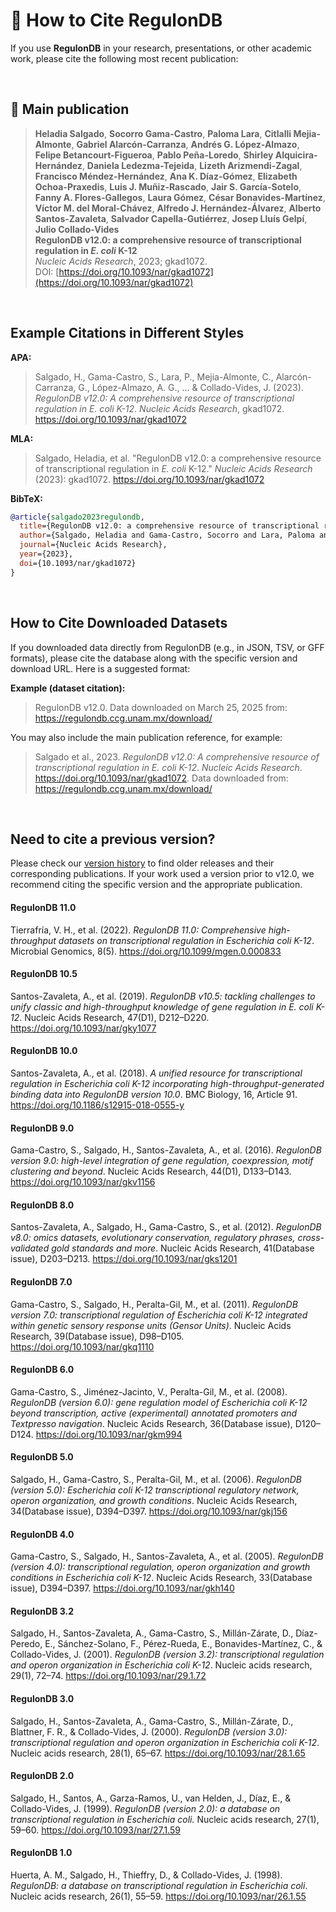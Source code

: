# 📖 How to Cite RegulonDB

If you use **RegulonDB** in your research, presentations, or other academic work, please cite the following most recent publication:

<br>

## 📌 Main publication

> **Heladia Salgado**, **Socorro Gama-Castro**, **Paloma Lara**, **Citlalli Mejia-Almonte**, **Gabriel Alarcón-Carranza**, **Andrés G. López-Almazo**, **Felipe Betancourt-Figueroa**, **Pablo Peña-Loredo**, **Shirley Alquicira-Hernández**, **Daniela Ledezma-Tejeida**, **Lizeth Arizmendi-Zagal**, **Francisco Méndez-Hernández**, **Ana K. Díaz-Gómez**, **Elizabeth Ochoa-Praxedis**, **Luis J. Muñiz-Rascado**, **Jair S. García-Sotelo**, **Fanny A. Flores-Gallegos**, **Laura Gómez**, **César Bonavides-Martínez**, **Víctor M. del Moral-Chávez**, **Alfredo J. Hernández-Álvarez**, **Alberto Santos-Zavaleta**, **Salvador Capella-Gutiérrez**, **Josep Lluís Gelpí**, **Julio Collado-Vides**  
**RegulonDB v12.0: a comprehensive resource of transcriptional regulation in _E. coli_ K-12**  
*Nucleic Acids Research*, 2023; gkad1072.  
DOI: [https://doi.org/10.1093/nar/gkad1072](https://doi.org/10.1093/nar/gkad1072)


<br>

## Example Citations in Different Styles

**APA:**

> Salgado, H., Gama-Castro, S., Lara, P., Mejia-Almonte, C., Alarcón-Carranza, G., López-Almazo, A. G., ... & Collado-Vides, J. (2023). *RegulonDB v12.0: A comprehensive resource of transcriptional regulation in _E. coli_ K-12*. _Nucleic Acids Research_, gkad1072. https://doi.org/10.1093/nar/gkad1072

**MLA:**

> Salgado, Heladia, et al. "RegulonDB v12.0: a comprehensive resource of transcriptional regulation in _E. coli_ K-12." _Nucleic Acids Research_ (2023): gkad1072. https://doi.org/10.1093/nar/gkad1072

**BibTeX:**

```bibtex
@article{salgado2023regulondb,
  title={RegulonDB v12.0: a comprehensive resource of transcriptional regulation in E. coli K-12},
  author={Salgado, Heladia and Gama-Castro, Socorro and Lara, Paloma and Mejia-Almonte, Citlalli and Alarc{'o}n-Carranza, Gabriel and L{'o}pez-Almazo, Andr{'e}s G and et al.},
  journal={Nucleic Acids Research},
  year={2023},
  doi={10.1093/nar/gkad1072}
}
```

<br>

## How to Cite Downloaded Datasets

If you downloaded data directly from RegulonDB (e.g., in JSON, TSV, or GFF formats), please cite the database along with the specific version and download URL. Here is a suggested format:

**Example (dataset citation):**

> RegulonDB v12.0. Data downloaded on March 25, 2025 from: https://regulondb.ccg.unam.mx/download/

You may also include the main publication reference, for example:

> Salgado et al., 2023. *RegulonDB v12.0: A comprehensive resource of transcriptional regulation in _E. coli_ K-12*. _Nucleic Acids Research_. https://doi.org/10.1093/nar/gkad1072. Data downloaded from: https://regulondb.ccg.unam.mx/download/

<br>

## Need to cite a previous version?

Please check our [version history](https://regulondb.ccg.unam.mx/releasesNote) to find older releases and their corresponding publications. If your work used a version prior to v12.0, we recommend citing the specific version and the appropriate publication.


#### RegulonDB 11.0
Tierrafría, V. H., et al. (2022). *RegulonDB 11.0: Comprehensive high-throughput datasets on transcriptional regulation in Escherichia coli K-12*. Microbial Genomics, 8(5). https://doi.org/10.1099/mgen.0.000833

#### RegulonDB 10.5
Santos-Zavaleta, A., et al. (2019). *RegulonDB v10.5: tackling challenges to unify classic and high-throughput knowledge of gene regulation in E. coli K-12*. Nucleic Acids Research, 47(D1), D212–D220. https://doi.org/10.1093/nar/gky1077

#### RegulonDB 10.0
Santos-Zavaleta, A., et al. (2018). *A unified resource for transcriptional regulation in Escherichia coli K-12 incorporating high-throughput-generated binding data into RegulonDB version 10.0*. BMC Biology, 16, Article 91. https://doi.org/10.1186/s12915-018-0555-y

#### RegulonDB 9.0
Gama-Castro, S., Salgado, H., Santos-Zavaleta, A., et al. (2016). *RegulonDB version 9.0: high-level integration of gene regulation, coexpression, motif clustering and beyond*. Nucleic Acids Research, 44(D1), D133–D143. https://doi.org/10.1093/nar/gkv1156

#### RegulonDB 8.0
Santos-Zavaleta, A., Salgado, H., Gama-Castro, S., et al. (2012). *RegulonDB v8.0: omics datasets, evolutionary conservation, regulatory phrases, cross-validated gold standards and more*. Nucleic Acids Research, 41(Database issue), D203–D213. https://doi.org/10.1093/nar/gks1201

#### RegulonDB 7.0
Gama-Castro, S., Salgado, H., Peralta-Gil, M., et al. (2011). *RegulonDB version 7.0: transcriptional regulation of Escherichia coli K-12 integrated within genetic sensory response units (Gensor Units)*. Nucleic Acids Research, 39(Database issue), D98–D105. https://doi.org/10.1093/nar/gkq1110

#### RegulonDB 6.0
Gama-Castro, S., Jiménez-Jacinto, V., Peralta-Gil, M., et al. (2008). *RegulonDB (version 6.0): gene regulation model of Escherichia coli K-12 beyond transcription, active (experimental) annotated promoters and Textpresso navigation*. Nucleic Acids Research, 36(Database issue), D120–D124. https://doi.org/10.1093/nar/gkm994

#### RegulonDB 5.0
Salgado, H., Gama-Castro, S., Peralta-Gil, M., et al. (2006). *RegulonDB (version 5.0): Escherichia coli K-12 transcriptional regulatory network, operon organization, and growth conditions*. Nucleic Acids Research, 34(Database issue), D394–D397. https://doi.org/10.1093/nar/gkj156

#### RegulonDB 4.0
Gama-Castro, S., Salgado, H., Santos-Zavaleta, A., et al. (2005). *RegulonDB (version 4.0): transcriptional regulation, operon organization and growth conditions in Escherichia coli K-12*. Nucleic Acids Research, 33(Database issue), D394–D397. https://doi.org/10.1093/nar/gkh140

#### RegulonDB 3.2

Salgado, H., Santos-Zavaleta, A., Gama-Castro, S., Millán-Zárate, D., Díaz-Peredo, E., Sánchez-Solano, F., Pérez-Rueda, E., Bonavides-Martínez, C., & Collado-Vides, J. (2001). *RegulonDB (version 3.2): transcriptional regulation and operon organization in Escherichia coli K-12*. Nucleic acids research, 29(1), 72–74. https://doi.org/10.1093/nar/29.1.72

#### RegulonDB 3.0
Salgado, H., Santos-Zavaleta, A., Gama-Castro, S., Millán-Zárate, D., Blattner, F. R., & Collado-Vides, J. (2000). *RegulonDB (version 3.0): transcriptional regulation and operon organization in Escherichia coli K-12*. Nucleic acids research, 28(1), 65–67. https://doi.org/10.1093/nar/28.1.65

#### RegulonDB 2.0
Salgado, H., Santos, A., Garza-Ramos, U., van Helden, J., Díaz, E., & Collado-Vides, J. (1999). *RegulonDB (version 2.0): a database on transcriptional regulation in Escherichia coli.* Nucleic acids research, 27(1), 59–60. https://doi.org/10.1093/nar/27.1.59

#### RegulonDB 1.0
Huerta, A. M., Salgado, H., Thieffry, D., & Collado-Vides, J. (1998). *RegulonDB: a database on transcriptional regulation in Escherichia coli*. Nucleic acids research, 26(1), 55–59. https://doi.org/10.1093/nar/26.1.55





